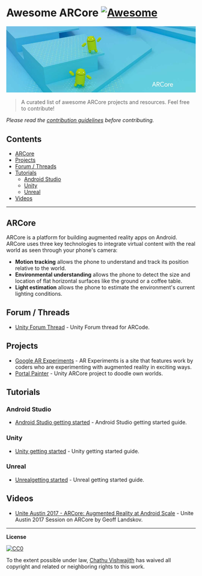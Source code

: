 # Awesome ARCore [![Awesome](https://cdn.rawgit.com/sindresorhus/awesome/d7305f38d29fed78fa85652e3a63e154dd8e8829/media/badge.svg)](https://github.com/sindresorhus/awesome)
![ARCore](ARCore.jpg)

>A curated list of awesome ARCore projects and resources. Feel free to contribute!

*Please read the [contribution guidelines](contributing.md) before contributing.*

## Contents

- [ARCore](#arcore)
- [Projects](#projects)
- [Forum / Threads](#forum--threads)
- [Tutorials](#tutorials)
    - [Android Studio](#android-studio)
    - [Unity](#unity)
    - [Unreal](#unreal)
- [Videos](#videos)

---

## ARCore

ARCore is a platform for building augmented reality apps on Android. ARCore uses three key technologies to integrate virtual content with the real world as seen through your phone's camera:

* **Motion tracking** allows the phone to understand and track its position relative to the world.
* **Environmental understanding** allows the phone to detect the size and location of flat horizontal surfaces like the ground or a coffee table.
* **Light estimation** allows the phone to estimate the environment's current lighting conditions.

## Forum / Threads
- [Unity Forum Thread](https://forum.unity3d.com/threads/introducing-arcore-an-android-ar-sdk-for-unity.490929/) - Unity Forum thread for ARCode.

## Projects
- [Google AR Experiments](https://experiments.withgoogle.com/ar) - AR Experiments is a site that features work by coders who are experimenting with augmented reality in exciting ways.
- [Portal Painter](https://github.com/googlecreativelab/arexperiments-portal-painter) - Unity ARCore project to doodle own worlds.

## Tutorials

### Android Studio
- [Android Studio getting started](https://developers.google.com/ar/develop/java/getting-started) - Android Studio getting started guide.

### Unity
- [Unity getting started](https://developers.google.com/ar/develop/unity/getting-started) - Unity getting started guide.

### Unreal
- [Unrealgetting started](https://developers.google.com/ar/develop/unreal/getting-started) - Unreal getting started guide.

## Videos
- [Unite Austin 2017 - ARCore: Augmented Reality at Android Scale](https://www.youtube.com/watch?v=qBdx7ADMOq8) - Unite Austin 2017 Session on ARCore by Geoff Landskov.

--- 
**License**

[![CC0](http://mirrors.creativecommons.org/presskit/buttons/88x31/svg/cc-zero.svg)](https://creativecommons.org/publicdomain/zero/1.0/)

To the extent possible under law, [Chathu Vishwajith](https://chathu.me) has waived all copyright and related or neighboring rights to this work.






